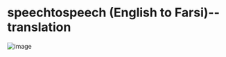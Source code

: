 # speechtospeech (English to Farsi)--translation
![image](https://github.com/Azitt/speechtospeech--translation/assets/32965166/ed6c22ef-2e4c-4db9-b7b0-e27e3c30214e)

